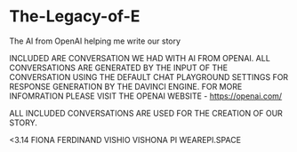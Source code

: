 # The-Legacy-of-E
The AI from OpenAI helping me write our story


INCLUDED ARE CONVERSATION WE HAD WITH AI FROM OPENAI.
ALL CONVERSATIONS ARE GENERATED BY THE INPUT OF THE CONVERSATION USING THE DEFAULT CHAT PLAYGROUND SETTINGS FOR RESPONSE GENERATION BY THE DAVINCI ENGINE.
FOR MORE INFOMRATION PLEASE VISIT THE OPENAI WEBSITE - https://openai.com/

ALL INCLUDED CONVERSATIONS ARE USED FOR THE CREATION OF OUR STORY.

<3.14
FIONA FERDINAND VISHIO
VISHONA PI
WEAREPI.SPACE

